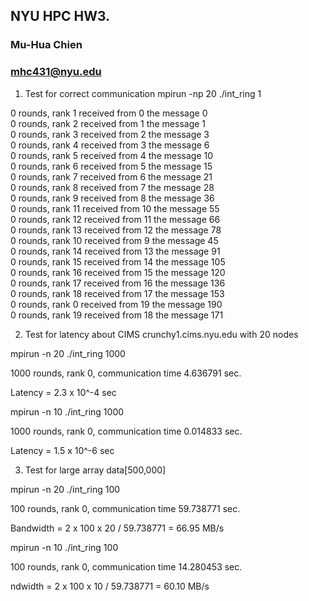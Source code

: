 ## NYU HPC HW3.
### Mu-Hua Chien 
### mhc431@nyu.edu

1. Test for correct communication mpirun -np 20 ./int_ring 1

0 rounds, rank 1 received from 0 the message 0   
0 rounds, rank 2 received from 1 the message 1   
0 rounds, rank 3 received from 2 the message 3    
0 rounds, rank 4 received from 3 the message 6    
0 rounds, rank 5 received from 4 the message 10    
0 rounds, rank 6 received from 5 the message 15    
0 rounds, rank 7 received from 6 the message 21     
0 rounds, rank 8 received from 7 the message 28     
0 rounds, rank 9 received from 8 the message 36     
0 rounds, rank 11 received from 10 the message 55     
0 rounds, rank 12 received from 11 the message 66     
0 rounds, rank 13 received from 12 the message 78     
0 rounds, rank 10 received from 9 the message 45    
0 rounds, rank 14 received from 13 the message 91     
0 rounds, rank 15 received from 14 the message 105     
0 rounds, rank 16 received from 15 the message 120    
0 rounds, rank 17 received from 16 the message 136    
0 rounds, rank 18 received from 17 the message 153    
0 rounds, rank 0 received from 19 the message 190    
0 rounds, rank 19 received from 18 the message 171    

2. Test for latency about CIMS crunchy1.cims.nyu.edu with 20 nodes 

mpirun -n 20 ./int_ring 1000

1000 rounds, rank 0, communication time 4.636791 sec. 

Latency = 2.3 x 10^-4 sec

mpirun -n 10 ./int_ring 1000

1000 rounds, rank 0, communication time 0.014833 sec.

Latency = 1.5 x 10^-6 sec 

3. Test for large array data[500,000]

mpirun -n 20 ./int_ring 100

100 rounds, rank 0, communication time 59.738771 sec.

Bandwidth = 2 x 100 x 20 / 59.738771 = 66.95 MB/s 

mpirun -n 10 ./int_ring 100

100 rounds, rank 0, communication time 14.280453 sec.

ndwidth = 2 x 100 x 10 / 59.738771 = 60.10 MB/s


